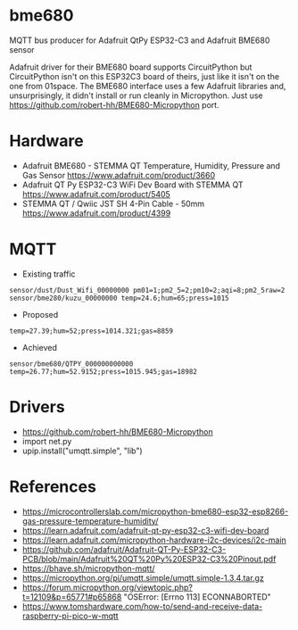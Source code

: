 # bme680
MQTT bus producer for Adafruit QtPy ESP32-C3 and Adafruit BME680 sensor 

Adafruit driver for their BME680 board supports CircuitPython but CircuitPython isn't on this ESP32C3 board of theirs, just like it isn't on the one from 01space. The BME680 interface uses a few Adafruit libraries and, unsurprisingly, it didn't install or run cleanly in Micropython.  Just use https://github.com/robert-hh/BME680-Micropython port.

# Hardware
- Adafruit BME680 - STEMMA QT Temperature, Humidity, Pressure and Gas Sensor https://www.adafruit.com/product/3660
- Adafruit QT Py ESP32-C3 WiFi Dev Board with STEMMA QT https://www.adafruit.com/product/5405
- STEMMA QT / Qwiic JST SH 4-Pin Cable - 50mm https://www.adafruit.com/product/4399

# MQTT

- Existing traffic
```
sensor/dust/Dust_Wifi_00000000 pm01=1;pm2_5=2;pm10=2;aqi=8;pm2_5raw=2
sensor/bme280/kuzu_00000000 temp=24.6;hum=65;press=1015
```

- Proposed
```
temp=27.39;hum=52;press=1014.321;gas=8859
``` 

- Achieved
```
sensor/bme680/QTPY_000000000000 temp=26.77;hum=52.9152;press=1015.945;gas=18982
```

# Drivers
- https://github.com/robert-hh/BME680-Micropython
- import net.py
- upip.install("umqtt.simple", "lib")

# References
- https://microcontrollerslab.com/micropython-bme680-esp32-esp8266-gas-pressure-temperature-humidity/
- https://learn.adafruit.com/adafruit-qt-py-esp32-c3-wifi-dev-board
- https://learn.adafruit.com/micropython-hardware-i2c-devices/i2c-main
- https://github.com/adafruit/Adafruit-QT-Py-ESP32-C3-PCB/blob/main/Adafruit%20QT%20Py%20ESP32-C3%20Pinout.pdf
- https://bhave.sh/micropython-mqtt/
- https://micropython.org/pi/umqtt.simple/umqtt.simple-1.3.4.tar.gz
- https://forum.micropython.org/viewtopic.php?t=12109&p=65771#p65868 "OSError: \[Errno 113\] ECONNABORTED"
- https://www.tomshardware.com/how-to/send-and-receive-data-raspberry-pi-pico-w-mqtt
